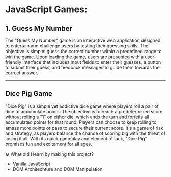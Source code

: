 <h1>JavaScript Games:</h1>

<h2>1. Guess My Number</h2>
<p>The "Guess My Number" game is an interactive web application designed to entertain and challenge users by testing their guessing skills. The objective is simple: guess the correct number within a predefined range to win the game. Upon loading the game, users are presented with a user-friendly interface that includes input fields to enter their guesses, a button to submit their guess, and feedback messages to guide them towards the correct answer.</p>
<hr>
<h2>Dice Pig Game</h2>
<p>"Dice Pig" is a simple yet addictive dice game where players roll a pair of dice to accumulate points. The objective is to reach a predetermined score without rolling a "1" on either die, which ends the turn and forfeits all accumulated points for that round.
Players can choose to keep rolling to amass more points or pass to secure their current score. It's a game of risk and strategy, as players balance the chance of scoring big with the threat of losing it all. With its quick gameplay and element of luck, "Dice Pig" promises fun and excitement for all ages.</p>


⚙️ What did I learn by making this project?
- Vanilla JavaScript
- DOM Architechture and DOM Manipulation

